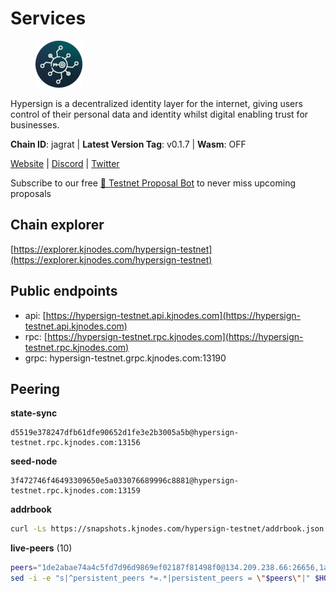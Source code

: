 # Services

<figure><img src="https://raw.githubusercontent.com/kj89/cosmos-images/main/logos/hypersign.png" alt=""><figcaption></figcaption></figure>

Hypersign is a decentralized identity layer for the internet, giving  users control of their personal data and identity whilst digital  enabling trust for businesses.

**Chain ID**: jagrat | **Latest Version Tag**: v0.1.7 | **Wasm**: OFF

[Website](https://hypersign.id) | [Discord](https://discord.gg/DmuUjMrHVw) | [Twitter](https://twitter.com/hypersignchain)



Subscribe to our free [🤖 Testnet Proposal Bot](https://t.me/kjnodes_testnet_proposal_bot) to never miss upcoming proposals


## Chain explorer
[https://explorer.kjnodes.com/hypersign-testnet](https://explorer.kjnodes.com/hypersign-testnet)

## Public endpoints

* api: [https://hypersign-testnet.api.kjnodes.com](https://hypersign-testnet.api.kjnodes.com)
* rpc: [https://hypersign-testnet.rpc.kjnodes.com](https://hypersign-testnet.rpc.kjnodes.com)
* grpc: hypersign-testnet.grpc.kjnodes.com:13190

## Peering

**state-sync**

```text
d5519e378247dfb61dfe90652d1fe3e2b3005a5b@hypersign-testnet.rpc.kjnodes.com:13156
```

**seed-node**

```text
3f472746f46493309650e5a033076689996c8881@hypersign-testnet.rpc.kjnodes.com:13159
```

**addrbook**
```bash
curl -Ls https://snapshots.kjnodes.com/hypersign-testnet/addrbook.json > $HOME/.hid-node/config/addrbook.json
```

**live-peers** (10)
```bash
peers="1de2abae74a4c5fd7d96d9869ef02187f81498f0@134.209.238.66:26656,1acc83715399737cff74767e00807d1d402eb1e2@144.91.65.175:26656,83f1e2bfb86a2cf13870cff8f306cd0bc684e40e@194.163.158.209:26656,28fa150b5a843c9bdf2889f31f4ff8ac75c17be9@185.196.20.153:26656,bd2ae9f1c42183104719f7c44be078bb7d282a61@65.109.92.241:11056,bbbd2b6da27d29648b4a429885601d8a024633f8@46.166.172.249:31656,d5519e378247dfb61dfe90652d1fe3e2b3005a5b@65.109.68.190:13156,e8e764fa9ecc5727038099205798520c547d7019@51.178.65.184:25656,d72875380d7b0b68f071623996bd5a86b7491287@116.202.227.117:31656,d7c9b9a3c3a6c5f4ccdfb37a8358755b277271c1@3.110.226.164:26656"
sed -i -e "s|^persistent_peers *=.*|persistent_peers = \"$peers\"|" $HOME/.hid-node/config/config.toml
```
